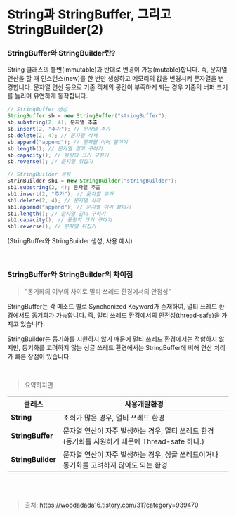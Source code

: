 # String과 StringBuffer, 그리고 StringBuilder(2)

### StringBuffer와 StringBuilder란?
String 클래스의 불변(immutable)과 반대로 변경이 가능(mutable)합니다.
즉, 문자열 연산을 할 때 인스턴스(new)를 한 번만 생성하고 메모리의 값을 변경시켜 문자열을 변경합니다.
문자열 연산 등으로 기존 객체의 공간이 부족하게 되는 경우 기존의 버퍼 크기를 늘리며 유연하게 동작합니다.

```java
// StringBuffer 생성
StringBuffer sb = new StringBuffer("stringBuffer");
sb.substring(2, 4); 문자열 추출
sb.insert(2, "추가"); // 문자열 추가
sb.delete(2, 4); // 문자열 삭제
sb.append("append"); // 문자열 이어 붙이기
sb.length(); // 문자열 길이 구하기
sb.capacity(); // 용량의 크기 구하기
sb.reverse(); // 문자열 뒤집기

// StringBuilder 생성
StrinBuilder sb1 = new StringBuilder("stringBuilder");
sb1.substring(2, 4); 문자열 추출
sb1.insert(2, "추가"); // 문자열 추가
sb1.delete(2, 4); // 문자열 삭제
sb1.append("append"); // 문자열 이어 붙이기
sb1.length(); // 문자열 길이 구하기
sb1.capacity(); // 용량의 크기 구하기
sb1.reverse(); // 문자열 뒤집기
```
(StringBuffer와 StringBuilder 생성, 사용 예시)

<br>

### StringBuffer와 StringBuilder의 차이점
> "동기화의 여부의 차이로 멀티 쓰레드 환경에서의 안정성"

StringBuffer는 각 메소드 별로 Synchonized Keyword가 존재하여, 멀티 쓰레드 환경에서도 동기화가 가능합니다.
즉, 멀티 쓰레드 환경에서의 안전성(thread-safe)을 가지고 있습니다.

StringBuilder는 동기화를 지원하지 않기 때문에 멀티 쓰레드 환경에서는 적합하지 않지만, 
동기화를 고려하지 않는 싱글 쓰레드 환경에서는 StringBuffer에 비해 연산 처리가 빠른 장점이 있습니다.

<br>

> 요약하자면

클래스|사용개발환경
-----|-----
**String**|조회가 많은 경우, 멀티 쓰레드 환경
**StringBuffer**|문자열 연산이 자주 발생하는 경우, 멀티 쓰레드 환경 <br>(동기화를 지원하기 때문에 Thread-safe 하다.)
**StringBuilder**|문자열 연산이 자주 발생하는 경우, 싱글 쓰레드이거나 동기화를 고려하지 않아도 되는 환경


<br>
<br>

> 출처: https://woodadada16.tistory.com/31?category=939470